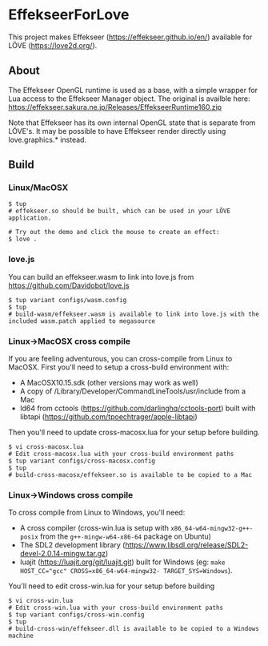 # EffekseerForLove

This project makes Effekseer (https://effekseer.github.io/en/) available for LÖVE (https://love2d.org/).

## About
The Effekseer OpenGL runtime is used as a base, with a simple wrapper for Lua
access to the Effekseer Manager object. The original is availble here:
https://effekseer.sakura.ne.jp/Releases/EffekseerRuntime160.zip

Note that Effekseer has its own internal OpenGL state that is separate from
LÖVE's. It may be possible to have Effekseer render directly using
love.graphics.\* instead.

## Build
### Linux/MacOSX
	$ tup
	# effekseer.so should be built, which can be used in your LÖVE application.

	# Try out the demo and click the mouse to create an effect:
	$ love .

### love.js
You can build an effekseer.wasm to link into love.js from https://github.com/Davidobot/love.js

	$ tup variant configs/wasm.config
	$ tup
	# build-wasm/effekseer.wasm is available to link into love.js with the included wasm.patch applied to megasource

### Linux->MacOSX cross compile
If you are feeling adventurous, you can cross-compile from Linux to MacOSX.
First you'll need to setup a cross-build environment with:

 - A MacOSX10.15.sdk (other versions may work as well)
 - A copy of /Library/Developer/CommandLineTools/usr/include from a Mac
 - ld64 from cctools (https://github.com/darlinghq/cctools-port) built with libtapi (https://github.com/tpoechtrager/apple-libtapi)

Then you'll need to update cross-macosx.lua for your setup before building.

	$ vi cross-macosx.lua
	# Edit cross-macosx.lua with your cross-build environment paths
	$ tup variant configs/cross-macosx.config
	$ tup
	# build-cross-macosx/effekseer.so is available to be copied to a Mac

### Linux->Windows cross compile
To cross compile from Linux to Windows, you'll need:

 - A cross compiler (cross-win.lua is setup with `x86_64-w64-mingw32-g++-posix` from the `g++-mingw-w64-x86-64` package on Ubuntu)
 - The SDL2 development library (https://www.libsdl.org/release/SDL2-devel-2.0.14-mingw.tar.gz)
 - luajit (https://luajit.org/git/luajit.git) built for Windows (eg: `make HOST_CC="gcc" CROSS=x86_64-w64-mingw32- TARGET_SYS=Windows`).

You'll need to edit cross-win.lua for your setup before building

	$ vi cross-win.lua
	# Edit cross-win.lua with your cross-build environment paths
	$ tup variant configs/cross-win.config
	$ tup
	# build-cross-win/effekseer.dll is available to be copied to a Windows machine
